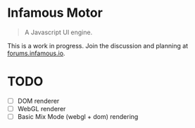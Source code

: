 Infamous Motor
==============

> A Javascript UI engine.

This is a work in progress. Join the discussion and planning at [forums.infamous.io](http://forums.infamous.io).

TODO
====
* [ ] DOM renderer
* [ ] WebGL renderer
* [ ] Basic Mix Mode (webgl + dom) rendering
